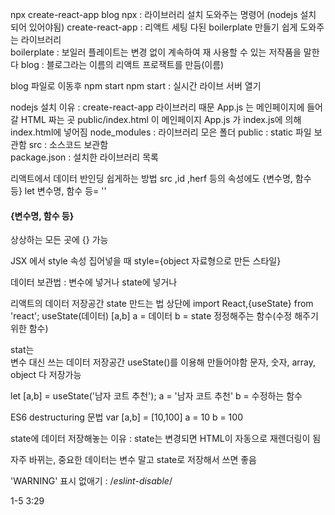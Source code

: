 npx create-react-app blog
npx : 라이브러리 설치 도와주는 명령어 (nodejs 설치 되어 있어야됨)
create-react-app : 리액트 세팅 다된 boilerplate 만들기 쉽게 도와주는 라이브러리  
boilerplate : 보일러 플레이트는 변경 없이 계속하여 재 사용할 수 있는 저작품을 말한다
blog : 블로그라는 이름의 리액트 프로잭트를 만듬(이름)

blog 파일로 이동후 npm start
npm start : 실시간 라이브 서버 열기

nodejs 설치 이유 : create-react-app 라이브러리 때문
App.js 는 메인페이지에 들어갈 HTML 짜는 곳 
public/index.html 이 메인페이지
App.js 가 index.js에 의해 index.html에 넣어짐
node_modules : 라이브러리 모은 폴더
public : static 파일 보관함
src : 소스코드 보관함   
package.json : 설치한 라이브러리 목록 

리액트에서 데이터 반인딩 쉽게하는 방법
src ,id ,herf 등의 속성에도 {변수명, 함수 등}
let 변수명, 함수 등= ''
<h4>{변수명, 함수 등}</h4>
상상하는 모든 곳에 {} 가능

JSX 에서 style 속성 집어넣을 때
style={object 자료형으로 만든 스타일}

데이터 보관법 : 변수에 넣거나       state에 넣거나

리액트의 데이터 저장공간 state 만드는 법
상단에
import React,{useState} from 'react';
useState(데이터) [a,b]  a = 데이터  b = state 정정해주는 함수(수정 해주기 위한 함수)

stat는    
변수 대신 쓰는 데이터 저장공간
useState()를 이용해 만들어야함
문자, 숫자, array, object 다 저장가능

let [a,b] = useState('남자 코트 추천');
a = '남자 코트 추천'  b = 수정하는 함수

ES6 destructuring 문법
var [a,b] = [10,100]
a = 10   b = 100

state에 데이터 저장해놓는 이유 : state는 변경되면 HTML이 자동으로 재렌더링이 됨

자주 바뀌는, 중요한 데이터는 변수 말고 state로 저장해서 쓰면 좋음


'WARNING' 표시 없애기 : /*eslint-disable*/

1-5 3:29
